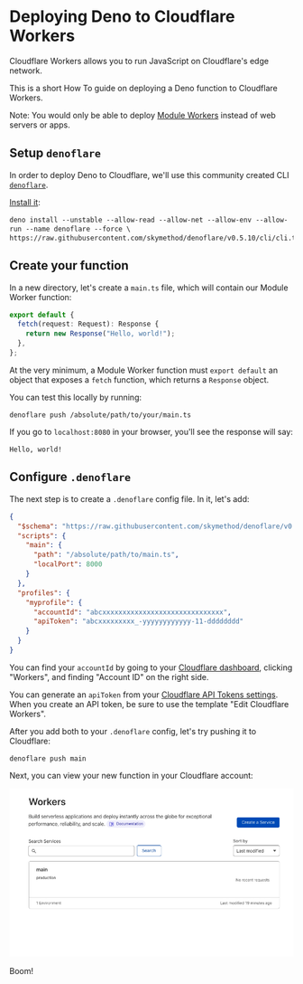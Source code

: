 # Deploying Deno to Cloudflare Workers

Cloudflare Workers allows you to run JavaScript on Cloudflare's edge network.

This is a short How To guide on deploying a Deno function to Cloudflare Workers.

Note: You would only be able to deploy
[Module Workers](https://developers.cloudflare.com/workers/learning/migrating-to-module-workers/)
instead of web servers or apps.

## Setup `denoflare`

In order to deploy Deno to Cloudflare, we'll use this community created CLI
[`denoflare`](https://denoflare.dev/).

[Install it](https://denoflare.dev/cli/#installation):

```
deno install --unstable --allow-read --allow-net --allow-env --allow-run --name denoflare --force \
https://raw.githubusercontent.com/skymethod/denoflare/v0.5.10/cli/cli.ts
```

## Create your function

In a new directory, let's create a `main.ts` file, which will contain our Module
Worker function:

```ts
export default {
  fetch(request: Request): Response {
    return new Response("Hello, world!");
  },
};
```

At the very minimum, a Module Worker function must `export default` an object
that exposes a `fetch` function, which returns a `Response` object.

You can test this locally by running:

```
denoflare push /absolute/path/to/your/main.ts
```

If you go to `localhost:8080` in your browser, you'll see the response will say:

```
Hello, world!
```

## Configure `.denoflare`

The next step is to create a `.denoflare` config file. In it, let's add:

```json
{
  "$schema": "https://raw.githubusercontent.com/skymethod/denoflare/v0.5.10/common/config.schema.json",
  "scripts": {
    "main": {
      "path": "/absolute/path/to/main.ts",
      "localPort": 8000
    }
  },
  "profiles": {
    "myprofile": {
      "accountId": "abcxxxxxxxxxxxxxxxxxxxxxxxxxxxxxx",
      "apiToken": "abcxxxxxxxxx_-yyyyyyyyyyyy-11-dddddddd"
    }
  }
}
```

You can find your `accountId` by going to your
[Cloudflare dashboard](https://dash.cloudflare.com/), clicking "Workers", and
finding "Account ID" on the right side.

You can generate an `apiToken` from your
[Cloudflare API Tokens settings](https://dash.cloudflare.com/profile/api-tokens).
When you create an API token, be sure to use the template "Edit Cloudflare
Workers".

After you add both to your `.denoflare` config, let's try pushing it to
Cloudflare:

```
denoflare push main
```

Next, you can view your new function in your Cloudflare account:

![New function on Cloudflare Workers](../../images/how-to/cloudflare-workers/main-on-cloudflare.png)

Boom!
